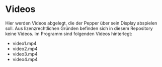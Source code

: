 # Videos

Hier werden Videos abgelegt, die der Pepper über sein Display abspielen soll. Aus lizenzrechtlichen Gründen befinden sich in diesem Repository keine Videos. Im Programm sind folgenden Videos hinterlegt:

- video1.mp4
- video2.mp4
- video3.mp4
- video4.mp4
